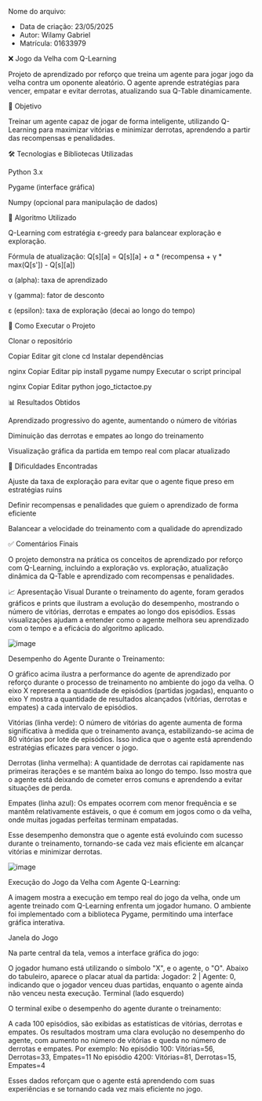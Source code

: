 Nome do arquivo: 
 * Data de criação: 23/05/2025
 * Autor: Wilamy Gabriel
 * Matrícula: 01633979


❌ Jogo da Velha com Q-Learning


Projeto de aprendizado por reforço que treina um agente para jogar jogo da velha contra um oponente aleatório. O agente aprende estratégias para vencer, empatar e evitar derrotas, atualizando sua Q-Table dinamicamente.


📌 Objetivo



Treinar um agente capaz de jogar de forma inteligente, utilizando Q-Learning para maximizar vitórias e minimizar derrotas, aprendendo a partir das recompensas e penalidades.


🛠️ Tecnologias e Bibliotecas Utilizadas


Python 3.x

Pygame (interface gráfica)

Numpy (opcional para manipulação de dados)


📘 Algoritmo Utilizado


Q-Learning com estratégia ε-greedy para balancear exploração e exploração.

Fórmula de atualização:
Q[s][a] = Q[s][a] + α * (recompensa + γ * max(Q[s']) - Q[s][a])

α (alpha): taxa de aprendizado

γ (gamma): fator de desconto

ε (epsilon): taxa de exploração (decai ao longo do tempo)


🧪 Como Executar o Projeto


Clonar o repositório



Copiar
Editar
git clone <URL-do-seu-repo>
cd <pasta-do-repo>
Instalar dependências



nginx
Copiar
Editar
pip install pygame numpy
Executar o script principal



nginx
Copiar
Editar
python jogo_tictactoe.py



📊 Resultados Obtidos


Aprendizado progressivo do agente, aumentando o número de vitórias

Diminuição das derrotas e empates ao longo do treinamento

Visualização gráfica da partida em tempo real com placar atualizado


🧠 Dificuldades Encontradas

Ajuste da taxa de exploração para evitar que o agente fique preso em estratégias ruins

Definir recompensas e penalidades que guiem o aprendizado de forma eficiente

Balancear a velocidade do treinamento com a qualidade do aprendizado


✅ Comentários Finais

O projeto demonstra na prática os conceitos de aprendizado por reforço com Q-Learning, incluindo a exploração vs. exploração, atualização dinâmica da Q-Table e aprendizado com recompensas e penalidades.



📈 Apresentação Visual
Durante o treinamento do agente, foram gerados gráficos e prints que ilustram a evolução do desempenho, mostrando o número de vitórias, derrotas e empates ao longo dos episódios. Essas visualizações ajudam a entender como o agente melhora seu aprendizado com o tempo e a eficácia do algoritmo aplicado.


![image](https://github.com/user-attachments/assets/ec04a0ca-52c4-4ae5-84f4-f38a9179c29d)

Desempenho do Agente Durante o Treinamento:

O gráfico acima ilustra a performance do agente de aprendizado por reforço durante o processo de treinamento no ambiente do jogo da velha. O eixo X representa a quantidade de episódios (partidas jogadas), enquanto o eixo Y mostra a quantidade de resultados alcançados (vitórias, derrotas e empates) a cada intervalo de episódios.

Vitórias (linha verde): O número de vitórias do agente aumenta de forma significativa à medida que o treinamento avança, estabilizando-se acima de 80 vitórias por lote de episódios. Isso indica que o agente está aprendendo estratégias eficazes para vencer o jogo.


Derrotas (linha vermelha): A quantidade de derrotas cai rapidamente nas primeiras iterações e se mantém baixa ao longo do tempo. Isso mostra que o agente está deixando de cometer erros comuns e aprendendo a evitar situações de perda.


Empates (linha azul): Os empates ocorrem com menor frequência e se mantêm relativamente estáveis, o que é comum em jogos como o da velha, onde muitas jogadas perfeitas terminam empatadas.


Esse desempenho demonstra que o agente está evoluindo com sucesso durante o treinamento, tornando-se cada vez mais eficiente em alcançar vitórias e minimizar derrotas.




![image](https://github.com/user-attachments/assets/36d07e36-2192-4986-b4c7-90d486c47626)


Execução do Jogo da Velha com Agente Q-Learning:


A imagem mostra a execução em tempo real do jogo da velha, onde um agente treinado com Q-Learning enfrenta um jogador humano. O ambiente foi implementado com a biblioteca Pygame, permitindo uma interface gráfica interativa.


Janela do Jogo


Na parte central da tela, vemos a interface gráfica do jogo:


O jogador humano está utilizando o símbolo "X", e o agente, o "O".
Abaixo do tabuleiro, aparece o placar atual da partida:
Jogador: 2 | Agente: 0, indicando que o jogador venceu duas partidas, enquanto o agente ainda não venceu nesta execução.
Terminal (lado esquerdo)


O terminal exibe o desempenho do agente durante o treinamento:


A cada 100 episódios, são exibidas as estatísticas de vitórias, derrotas e empates.
Os resultados mostram uma clara evolução no desempenho do agente, com aumento no número de vitórias e queda no número de derrotas e empates.
Por exemplo:
No episódio 100: Vitórias=56, Derrotas=33, Empates=11
No episódio 4200: Vitórias=81, Derrotas=15, Empates=4


Esses dados reforçam que o agente está aprendendo com suas experiências e se tornando cada vez mais eficiente no jogo.
